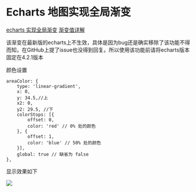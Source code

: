 # Echarts 地图实现全局渐变

[echarts 实现全局渐变](https://gallery.echartsjs.com/editor.html?c=xrClWbmNsG)
[渐变值详解](http://www.voidcn.com/article/p-rlpklfob-bps.html)

该渐变在最新版的echarts上不生效，具体是因为bug还是确实移除了该功能不得而知，在GitHub上提了issue也没得到回复。所以使用该功能前请将echarts版本固定在4.2.1版本

颜色设置
```
areaColor: {
    type: 'linear-gradient',
    x: 0,
    y: 34.5,//上
    x2: 0,
    y2: 29.5, //下
    colorStops: [{
        offset: 0,
        color: 'red' // 0% 处的颜色
    }, {
        offset: 1,
        color: 'blue' // 50% 处的颜色
    }],
    global: true // 缺省为 false
},
```

显示效果如下

![](https://i.loli.net/2019/11/12/zcgirICnhosT5UL.png)